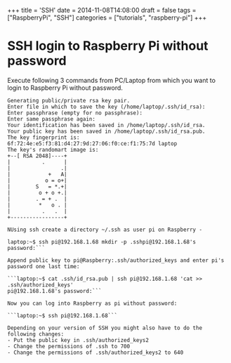 +++
title = 'SSH'
date = 2014-11-08T14:08:00
draft = false
tags = ["RaspberryPi", "SSH"]
categories = ["tutorials", "raspberry-pi"]
+++

# SSH login to Raspberry Pi without password

Execute following 3 commands from PC/Laptop from which you want to login to Raspberry Pi without password.

```laptop:~$ ssh-keygen -t rsa
Generating public/private rsa key pair.
Enter file in which to save the key (/home/laptop/.ssh/id_rsa): 
Enter passphrase (empty for no passphrase): 
Enter same passphrase again: 
Your identification has been saved in /home/laptop/.ssh/id_rsa.
Your public key has been saved in /home/laptop/.ssh/id_rsa.pub.
The key fingerprint is:
6f:72:4e:e5:f3:81:d4:27:9d:27:06:f0:ce:f1:75:7d laptop
The key's randomart image is:
+--[ RSA 2048]----+
|          .      |
|                .|
|            +   A|
|           o = o+|
|        S   = *.+|
|         o + o +.|
|        . = + .  |
|         *   o . |
|          .   .  |
+-----------------+

NUsing ssh create a directory ~/.ssh as user pi on Raspberry -

laptop:~$ ssh pi@192.168.1.68 mkdir -p .sshpi@192.168.1.68's password:```

Append public key to pi@Raspberry:.ssh/authorized_keys and enter pi's password one last time:

```laptop:~$ cat .ssh/id_rsa.pub | ssh pi@192.168.1.68 'cat >> .ssh/authorized_keys'
pi@192.168.1.68's password:```

Now you can log into Raspberry as pi without password:

```laptop:~$ ssh pi@192.168.1.68```

Depending on your version of SSH you might also have to do the following changes:
- Put the public key in .ssh/authorized_keys2
- Change the permissions of .ssh to 700
- Change the permissions of .ssh/authorized_keys2 to 640
